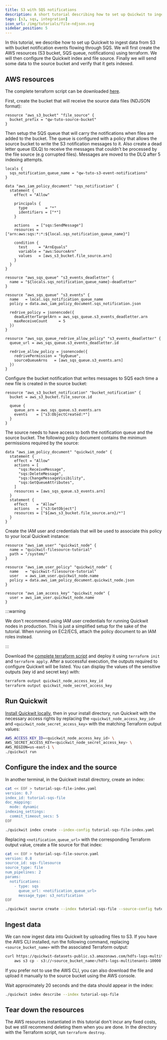 ```yaml
---
title: S3 with SQS notifications
description: A short tutorial describing how to set up Quickwit to ingest data from S3 files using an SQS notifier
tags: [s3, sqs, integration]
icon_url: /img/tutorials/file-ndjson.svg
sidebar_position: 5
---
```


In this tutorial, we describe how to set up Quickwit to ingest data from S3
with bucket notification events flowing through SQS. We will first create the
AWS resources (S3 bucket, SQS queue, notifications) using terraform. We will
then configure the Quickwit index and file source. Finally we will send some
data to the source bucket and verify that it gets indexed.

## AWS resources

The complete terraform script can be downloaded [here](../assets/sqs-file-source.tf).

First, create the bucket that will receive the source data files (NDJSON format):

```
resource "aws_s3_bucket" "file_source" {
  bucket_prefix = "qw-tuto-source-bucket"
}
```

Then setup the SQS queue that will carry the notifications when files are added
to the bucket. The queue is configured with a policy that allows the source
bucket to write the S3 notification messages to it. Also create a dead letter
queue (DLQ) to receive the messages that couldn't be processed by the file
source (e.g corrupted files). Messages are moved to the DLQ after 5 indexing
attempts. 

```
locals {
  sqs_notification_queue_name = "qw-tuto-s3-event-notifications"
}

data "aws_iam_policy_document" "sqs_notification" {
  statement {
    effect = "Allow"

    principals {
      type        = "*"
      identifiers = ["*"]
    }

    actions   = ["sqs:SendMessage"]
    resources = ["arn:aws:sqs:*:*:${local.sqs_notification_queue_name}"]

    condition {
      test     = "ArnEquals"
      variable = "aws:SourceArn"
      values   = [aws_s3_bucket.file_source.arn]
    }
  }
}

resource "aws_sqs_queue" "s3_events_deadletter" {
  name = "${locals.sqs_notification_queue_name}-deadletter"
}

resource "aws_sqs_queue" "s3_events" {
  name   = local.sqs_notification_queue_name
  policy = data.aws_iam_policy_document.sqs_notification.json

  redrive_policy = jsonencode({
    deadLetterTargetArn = aws_sqs_queue.s3_events_deadletter.arn
    maxReceiveCount     = 5
  })
}

resource "aws_sqs_queue_redrive_allow_policy" "s3_events_deadletter" {
  queue_url = aws_sqs_queue.s3_events_deadletter.id

  redrive_allow_policy = jsonencode({
    redrivePermission = "byQueue",
    sourceQueueArns   = [aws_sqs_queue.s3_events.arn]
  })
}
```

Configure the bucket notification that writes messages to SQS each time a new
file is created in the source bucket:

```
resource "aws_s3_bucket_notification" "bucket_notification" {
  bucket = aws_s3_bucket.file_source.id

  queue {
    queue_arn = aws_sqs_queue.s3_events.arn
    events    = ["s3:ObjectCreated:*"]
  }
}
```

The source needs to have access to both the notification queue and the source
bucket. The following policy document contains the minimum permissions required
by the source:

```
data "aws_iam_policy_document" "quickwit_node" {
  statement {
    effect = "Allow"
    actions = [
      "sqs:ReceiveMessage",
      "sqs:DeleteMessage",
      "sqs:ChangeMessageVisibility",
      "sqs:GetQueueAttributes",
    ]
    resources = [aws_sqs_queue.s3_events.arn]
  }
  statement {
    effect    = "Allow"
    actions   = ["s3:GetObject"]
    resources = ["${aws_s3_bucket.file_source.arn}/*"]
  }
}
```

Create the IAM user and credentials that will be used to
associate this policy to your local Quickwit instance:

```
resource "aws_iam_user" "quickwit_node" {
  name = "quickwit-filesource-tutorial"
  path = "/system/"
}

resource "aws_iam_user_policy" "quickwit_node" {
  name   = "quickwit-filesource-tutorial"
  user   = aws_iam_user.quickwit_node.name
  policy = data.aws_iam_policy_document.quickwit_node.json
}

resource "aws_iam_access_key" "quickwit_node" {
  user = aws_iam_user.quickwit_node.name
}
```


:::warning

We don't recommend using IAM user credentials for running Quickwit nodes in
production. This is just a simplified setup for the sake of the tutorial. When
running on EC2/ECS, attach the policy document to an IAM roles instead.

:::

Download the [complete terraform script](../assets/sqs-file-source.tf) and
deploy it using `terraform init` and `terraform apply`. After a successful
execution, the outputs required to configure Quickwit will be listed. You can
display the values of the sensitive outputs (key id and secret key) with:


```bash
terraform output quickwit_node_access_key_id
terraform output quickwit_node_secret_access_key
```

## Run Quickwit

[Install Quickwit locally](/docs/get-started/installation), then in your install
directory, run Quickwit with the necessary access rights by replacing the
`<quickwit_node_access_key_id>` and `<quickwit_node_secret_access_key>` with the
matching Terraform output values:

```bash
AWS_ACCESS_KEY_ID=<quickwit_node_access_key_id> \
AWS_SECRET_ACCESS_KEY=<quickwit_node_secret_access_key> \
AWS_REGION=us-east-1 \
./quickwit run
```

## Configure the index and the source

In another terminal, in the Quickwit install directory, create an index:

```bash
cat << EOF > tutorial-sqs-file-index.yaml
version: 0.7
index_id: tutorial-sqs-file
doc_mapping:
  mode: dynamic
indexing_settings:
  commit_timeout_secs: 5
EOF

./quickwit index create --index-config tutorial-sqs-file-index.yaml
```

Replacing `<notification_queue_url>` with the corresponding Terraform output
value, create a file source for that index:

```bash
cat << EOF > tutorial-sqs-file-source.yaml
version: 0.8
source_id: sqs-filesource
source_type: file
num_pipelines: 2
params:
  notifications:
    - type: sqs
      queue_url: <notification_queue_url>
      message_type: s3_notification
EOF

./quickwit source create --index tutorial-sqs-file --source-config tutorial-sqs-file-source.yaml
```

## Ingest data

We can now ingest data into Quickwit by uploading files to S3. If you have the
AWS CLI installed, run the following command, replacing `<source_bucket_name>`
with the associated Terraform output:

```bash
curl https://quickwit-datasets-public.s3.amazonaws.com/hdfs-logs-multitenants-10000.json | \
    aws s3 cp - s3://<source_bucket_name>/hdfs-logs-multitenants-10000.json
```

If you prefer not to use the AWS CLI, you can also download the file and upload
it manually to the source bucket using the AWS console.

Wait approximately 20 seconds and the data should appear in the index:

```bash
./quickwit index describe --index tutorial-sqs-file
```

## Tear down the resources

The AWS resources instantiated in this tutorial don't incur any fixed costs, but
we still recommend deleting them when you are done. In the directory with the
Terraform script, run `terraform destroy`.

